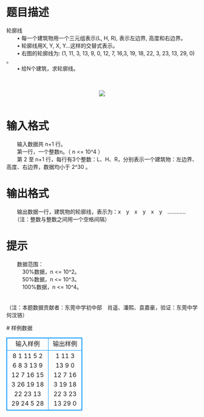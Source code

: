 # 

 
 # 题目描述 
<p>
轮廓线<br>　　&#8226; 每一个建筑物用一个三元组表示(L, H, R), 表示左边界, 高度和右边界。<br>　　&#8226; 轮廓线用X, Y, X, Y…这样的交替式表示。<br>　　&#8226; 右图的轮廓线为: (1, 11, 3, 13, 9, 0, 12, 7, 16,3, 19, 18, 22, 3, 23, 13, 29, 0) 。<br>　　&#8226; 给N个建筑，求轮廓线。<br><br><br><center><img src="/source/joyoi/tyvj-3182/img/aHR0cDovL3d3dy5qb3lvaS5jbi9wcm9ibGVtL3R5dmotMzE4Mi9wcm9ibGVtc19pbWFnZXMvMTUwNC8xLmJtcA==.bmp"></img></center><br></p> 

 
 # 输入格式 
<p>
　　输入数据共 n+1 行。<br>　　第一行，一个整数n。（ n <= 10^4 ）<br>　　第 2 至 n+1 行，每行有3个整数：L、H、R，分别表示一个建筑物：左边界、高度、右边界，数据均小于 2^30 。<br></p> 

 
 # 输出格式 
<p>
　　输出数据一行，建筑物的轮廓线，表示为：x　y　x　y　x　y　…………<br>　　（注：整数与整数之间用一个空格间隔）</p> 

 
 # 提示 
<p>
　　数据范围： <br>　　　30%数据，n <= 10^2。 <br>　　　50%数据，n <= 10^3。 <br>　　　100%数据，n <= 10^4。<br><br><br>（注：本题数据贡献者：东莞中学初中部　肖遥、潘熙、袁嘉豪，验证：东莞中学　何汶铬）<br></p> 
# 样例数据
<style>
        table,table tr th, table tr td { border:1px solid #0094ff; }
        table { width: 200px; min-height: 25px; line-height: 25px; text-align: center; border-collapse: collapse;}   
    </style>
<table>
	<tr>
		<td>输入样例</td>
		<td>输出样例</td>
	</tr>
<tr><td>8
1 11 5
2 6 8
3 13 9
12 7 16
15 3 26
19 18 22
23 13 29
24 5 28</td><td>1 11 3 13 9 0 12 7 16 3 19 18 22 3 23 13 29 0 </td></tr></table>
